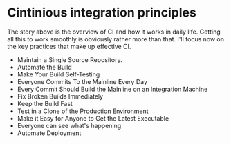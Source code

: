 # Cintinious integration principles

The story above is the overview of CI and how it works in daily life. Getting all this to work smoothly is obviously rather more than that. I'll focus now on the key practices that make up effective CI.

- Maintain a Single Source Repository.
- Automate the Build
- Make Your Build Self-Testing
- Everyone Commits To the Mainline Every Day
- Every Commit Should Build the Mainline on an Integration Machine
- Fix Broken Builds Immediately
- Keep the Build Fast
- Test in a Clone of the Production Environment
- Make it Easy for Anyone to Get the Latest Executable
- Everyone can see what's happening
- Automate Deployment
